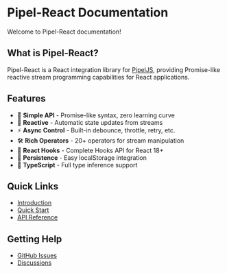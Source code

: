 # Pipel-React Documentation

Welcome to Pipel-React documentation!

## What is Pipel-React?

Pipel-React is a React integration library for [PipelJS](https://github.com/pipeljs/pipel), providing Promise-like reactive stream programming capabilities for React applications.

## Features

- 🎯 **Simple API** - Promise-like syntax, zero learning curve
- 🔄 **Reactive** - Automatic state updates from streams
- ⚡ **Async Control** - Built-in debounce, throttle, retry, etc.
- 🛠️ **Rich Operators** - 20+ operators for stream manipulation
- 🎣 **React Hooks** - Complete Hooks API for React 18+
- 💾 **Persistence** - Easy localStorage integration
- 🎯 **TypeScript** - Full type inference support

## Quick Links

- [Introduction](/guide/introduce.en)
- [Quick Start](/guide/quick.en)
- [API Reference](/core/usePipel/index.en)

## Getting Help

- [GitHub Issues](https://github.com/pipeljs/pipel-react/issues)
- [Discussions](https://github.com/pipeljs/pipel-react/discussions)
